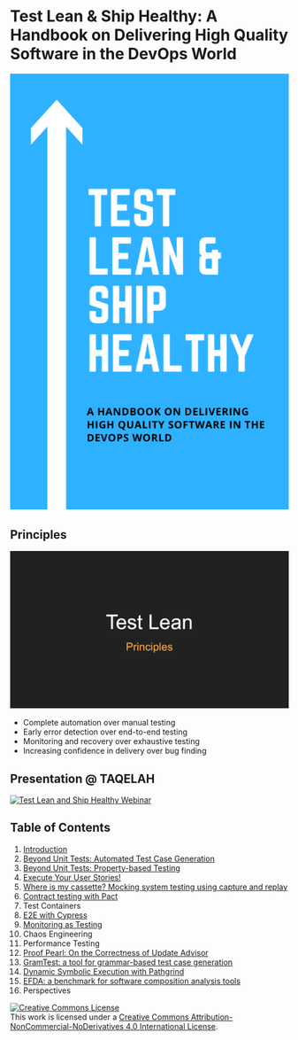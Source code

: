 # Test Lean & Ship Healthy: A Handbook on Delivering High Quality Software in the DevOps World

![Test Lean & Ship Healthy Book Cover](images/cover.png)

## Principles

![Test Lean Principles](images/principles.gif)

- Complete automation over manual testing
- Early error detection over end-to-end testing
- Monitoring and recovery over exhaustive testing
- Increasing confidence in delivery over bug finding

## Presentation @ TAQELAH

[![Test Lean and Ship Healthy Webinar](http://img.youtube.com/vi/sqtmcYKpy-A/0.jpg)](http://www.youtube.com/watch?v=sqtmcYKpy-A)

## Table of Contents

1. [Introduction](chapters/00-introduction.md)
2. [Beyond Unit Tests: Automated Test Case Generation](chapters/01-automated-test-case-generation.md)
3. [Beyond Unit Tests: Property-based Testing](chapters/02-property-based-testing.md)
4. [Execute Your User Stories!](chapters/04-functional.md)
5. [Where is my cassette? Mocking system testing using capture and replay](chapters/05-where-is-my-casette.md)
6. [Contract testing with Pact](chapters/06-contract.md)
7. Test Containers
8. [E2E with Cypress](chapters/10-cypress.md)
9. [Monitoring as Testing](chapters/09-monitoring.md)
10. Chaos Engineering
11. Performance Testing
12. [Proof Pearl: On the Correctness of Update Advisor](chapters/07-update-advisor.md)
13. [GramTest: a tool for grammar-based test case generation](chapters/13-grammar.md)
14. [Dynamic Symbolic Execution with Pathgrind](chapters/08-symbolic.md)
15. [EFDA: a benchmark for software composition analysis tools](chapters/09-efda.md)
16. Perspectives

<a rel="license" href="http://creativecommons.org/licenses/by-nc-nd/4.0/"><img alt="Creative Commons License" style="border-width:0" src="https://i.creativecommons.org/l/by-nc-nd/4.0/88x31.png" /></a><br />This work is licensed under a <a rel="license" href="http://creativecommons.org/licenses/by-nc-nd/4.0/">Creative Commons Attribution-NonCommercial-NoDerivatives 4.0 International License</a>.
